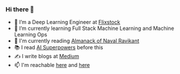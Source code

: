 ### Hi there 👋

- 🔭 I’m a Deep Learning Engineer at [Flixstock](https://flixstock.com/)
- 🌱 I’m currently learning Full Stack Machine Learning and Machine Learning Ops
- :green_book: I'm currently reading [Almanack of Naval Ravikant](https://www.navalmanack.com/)
- :books: I read [AI Superpowers](https://www.goodreads.com/book/show/38242135-ai-superpowers) before this
- ✍️ I write blogs at [Medium](https://medium.com/@mayankgrwl97)
- 📫 I'm reachable [here](https://twitter.com/mayankgrwl97) and [here](https://www.linkedin.com/in/mayankgrwl97/)

<!--
**mayankgrwl97/mayankgrwl97** is a ✨ _special_ ✨ repository because its `README.md` (this file) appears on your GitHub profile.

Here are some ideas to get you started:

- 🔭 I’m currently working on ...
- 🌱 I’m currently learning ...
- 👯 I’m looking to collaborate on ...
- 🤔 I’m looking for help with ...
- 💬 Ask me about ...
- 📫 How to reach me: ...
- 😄 Pronouns: ...
- ⚡ Fun fact: ...
-->
